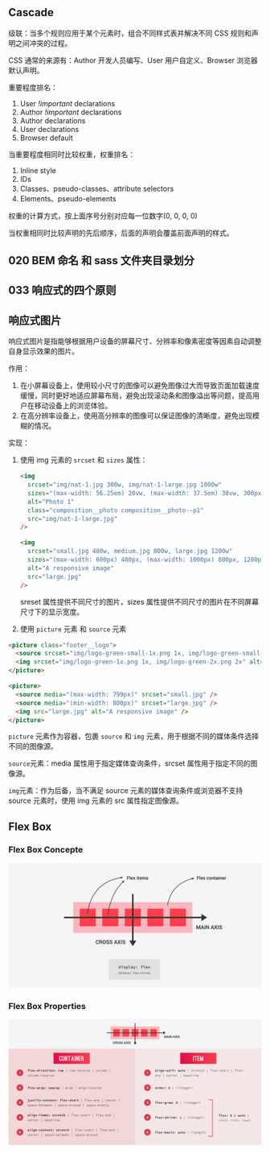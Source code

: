 #

## Cascade

级联：当多个规则应用于某个元素时，组合不同样式表并解决不同 CSS 规则和声明之间冲突的过程。

CSS 通常的来源有：Author 开发人员编写、User 用户自定义、Browser 浏览器默认声明。

重要程度排名：

1. User _!important_ declarations
2. Author _!important_ declarations
3. Author declarations
4. User declarations
5. Browser default

当重要程度相同时比较权重，权重排名：

1. Inline style
2. IDs
3. Classes、pseudo-classes、attribute selectors
4. Elements、pseudo-elements

权重的计算方式，按上面序号分别对应每一位数字(0, 0, 0, 0)

当权重相同时比较声明的先后顺序，后面的声明会覆盖前面声明的样式。

## 020 BEM 命名 和 sass 文件夹目录划分

## 033 响应式的四个原则

## 响应式图片

响应式图片是指能够根据用户设备的屏幕尺寸、分辨率和像素密度等因素自动调整自身显示效果的图片。

作用：

1. 在小屏幕设备上，使用较小尺寸的图像可以避免图像过大而导致页面加载速度缓慢，同时更好地适应屏幕布局，避免出现滚动条和图像溢出等问题，提高用户在移动设备上的浏览体验。
2. 在高分辨率设备上，使用高分辨率的图像可以保证图像的清晰度，避免出现模糊的情况。

实现：

1. 使用 img 元素的 `srcset` 和 `sizes` 属性：

   ```html
   <img
     srcset="img/nat-1.jpg 300w, img/nat-1-large.jpg 1000w"
     sizes="(max-width: 56.25em) 20vw, (max-width: 37.5em) 30vw, 300px"
     alt="Photo 1"
     class="composition__photo composition__photo--p1"
     src="img/nat-1-large.jpg"
   />
   ```

   ```html
   <img
     srcset="small.jpg 480w, medium.jpg 800w, large.jpg 1200w"
     sizes="(max-width: 600px) 480px, (max-width: 1000px) 800px, 1200px"
     alt="A responsive image"
     src="large.jpg"
   />
   ```

   sreset 属性提供不同尺寸的图片，sizes 属性提供不同尺寸的图片在不同屏幕尺寸下的显示宽度。

2. 使用 `picture` 元素 和 `source` 元素

```html
<picture class="footer__logo">
  <source srcset="img/logo-green-small-1x.png 1x, img/logo-green-small-2x.png 2x" media="(max-width: 37.5em)" />
  <img srcset="img/logo-green-1x.png 1x, img/logo-green-2x.png 2x" alt="Full logo" src="img/logo-green-2x.png" />
</picture>
```

```html
<picture>
  <source media="(max-width: 799px)" srcset="small.jpg" />
  <source media="(min-width: 800px)" srcset="large.jpg" />
  <img src="large.jpg" alt="A responsive image" />
</picture>
```

`picture` 元素作为容器，包裹 `source` 和 `img` 元素，用于根据不同的媒体条件选择不同的图像源。

`source`元素：media 属性用于指定媒体查询条件，srcset 属性用于指定不同的图像源。

`img`元素：作为后备，当不满足 source 元素的媒体查询条件或浏览器不支持 source 元素时，使用 img 元素的 src 属性指定图像源。

## Flex Box

### Flex Box Concepte

![flex box concept](./images/flexbox-concepts.png)

### Flex Box Properties

![flex box properties](./images/flexbox-properties.png)
